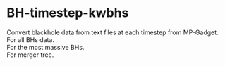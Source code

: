 # BH-timestep-kwbhs

Convert blackhole data from text files at each timestep from MP-Gadget. <br>
For all BHs data. <br>
For the most massive BHs. <br>
For merger tree. 
